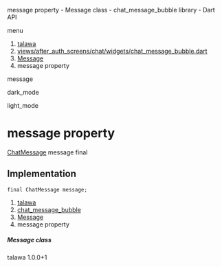 




message property - Message class - chat\_message\_bubble library - Dart API







menu

1. [talawa](../../index.html)
2. [views/after\_auth\_screens/chat/widgets/chat\_message\_bubble.dart](../../views_after_auth_screens_chat_widgets_chat_message_bubble/views_after_auth_screens_chat_widgets_chat_message_bubble-library.html)
3. [Message](../../views_after_auth_screens_chat_widgets_chat_message_bubble/Message-class.html)
4. message property

message


dark\_mode

light\_mode




# message property


[ChatMessage](../../models_chats_chat_message/ChatMessage-class.html)
message
final

## Implementation

```
final ChatMessage message;
```

 


1. [talawa](../../index.html)
2. [chat\_message\_bubble](../../views_after_auth_screens_chat_widgets_chat_message_bubble/views_after_auth_screens_chat_widgets_chat_message_bubble-library.html)
3. [Message](../../views_after_auth_screens_chat_widgets_chat_message_bubble/Message-class.html)
4. message property

##### Message class





talawa
1.0.0+1






